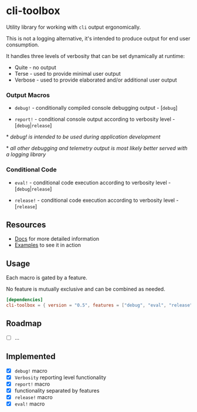 # cli-toolbox
Utility library for working with ```cli``` output ergonomically.

This is not a logging alternative, it's intended to produce output for end user consumption.

It handles three levels of verbosity that can be set dynamically at runtime:

* Quite - no output
* Terse - used to provide minimal user output
* Verbose - used to provide elaborated and/or additional user output 

### Output Macros

* `debug!` - conditionally compiled console debugging output - [`debug`]

* `report!` - conditional console output according to verbosity level - [`debug`|`release`]

\* _debug! is intended to be used during application development_

\* _all other debugging and telemetry output is most likely better served with a logging library_

### Conditional Code

* `eval!` - conditional code execution according to verbosity level - [`debug`|`release`]

* `release!` - conditional code execution according to verbosity level - [`release`]

## Resources 
* [Docs](https://docs.rs/cli-toolbox/0.5.0/cli_toolbox/) for more detailed information
* [Examples](https://github.com/Nejat/cli-toolbox-rs/tree/release/v0.5.0/examples) to see it in action

## Usage

Each macro is gated by a feature.

No feature is mutually exclusive and can be combined as needed.

```toml
[dependencies]
cli-toolbox = { version = "0.5", features = ["debug", "eval", "release", "report"] }
```

## Roadmap

* [ ] ...

## Implemented
* [x] ```debug!``` macro
* [x] ```Verbosity``` reporting level functionality
* [x] ```report!``` macro
* [x] functionality separated by features
* [x] ```release!``` macro
* [x] ```eval!``` macro
